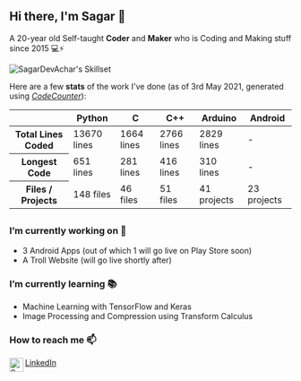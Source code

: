 ## Hi there, I'm Sagar 👋

A 20-year old Self-taught **Coder** and **Maker** who is Coding and Making stuff since 2015 💻⚡

![SagarDevAchar's Skillset](https://user-images.githubusercontent.com/51400137/116955707-ee781200-acb0-11eb-82c8-dcebe4fd81fa.png)

Here are a few **stats** of the work I've done (as of 3rd May 2021, generated using *[CodeCounter](https://github.com/SagarDevAchar/CodeCounter)*):
<table>
<thead>
  <tr>
    <th></th>
    <th>Python</th>
    <th>C</th>
    <th>C++</th>
    <th>Arduino</th>
    <th>Android</th>
  </tr>
</thead>
<tbody>
  <tr>
    <th>Total Lines Coded</th>
    <td>13670 lines</td>
    <td>1664 lines</td>
    <td>2766 lines</td>
    <td>2829 lines</td>
    <td>-</td>
  </tr>
  <tr>
    <th>Longest Code</th>
    <td>651 lines</td>
    <td>281 lines</td>
    <td>416 lines</td>
    <td>310 lines</td>
    <td>-</td>
  </tr>
  <tr>
    <th>Files / Projects</th>
    <td>148 files</td>
    <td>46 files</td>
    <td>51 files</td>
    <td>41 projects</td>
    <td>23 projects</td>
  </tr>
</tbody>
</table>

##

### I’m currently working on 🔨

- 3 Android Apps (out of which 1 will go live on Play Store soon)
- A Troll Website (will go live shortly after)

### I’m currently learning 📚

- Machine Learning with TensorFlow and Keras
- Image Processing and Compression using Transform Calculus

### How to reach me 📫
[LinkedIn](https://www.linkedin.com/in/sagar-dev-achar/)
<a href="https://www.linkedin.com/in/sagar-dev-achar/">
  <img align="left" alt="Sagar Dev Achar on LinkedIn" width="25px" src="https://user-images.githubusercontent.com/51400137/116963311-2473c100-acc6-11eb-92eb-aa2231826fa1.png"/>
</a>
